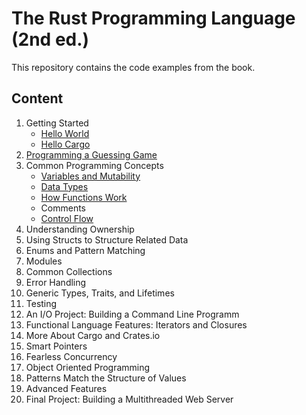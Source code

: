 # The Rust Programming Language (2nd ed.)
This repository contains the code examples from the book.

## Content

1. Getting Started
    - [Hello World](hello_world)
    - [Hello Cargo](hello_cargo)
2. [Programming a Guessing Game](guessing_game)
3. Common Programming Concepts
    - [Variables and Mutability](variables)
    - [Data Types](datatypes)
    - [How Functions Work](functions)
    - Comments
    - [Control Flow](control-flow)
4. Understanding Ownership
5. Using Structs to Structure Related Data
6. Enums and Pattern Matching
7. Modules
8. Common Collections
9. Error Handling
10. Generic Types, Traits, and Lifetimes
11. Testing
12. An I/O Project: Building a Command Line Programm
13. Functional Language Features: Iterators and Closures
14. More About Cargo and Crates.io
15. Smart Pointers
16. Fearless Concurrency
17. Object Oriented Programming
18. Patterns Match the Structure of Values
19. Advanced Features
20. Final Project: Building a Multithreaded Web Server
